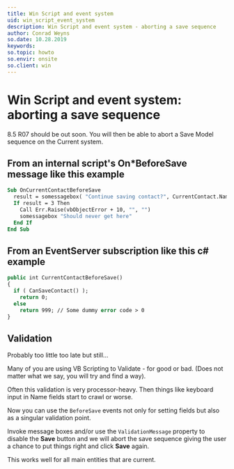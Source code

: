 ```yaml
---
title: Win Script and event system
uid: win_script_event_system
description: Win Script and event system - aborting a save sequence
author: Conrad Weyns
so.date: 10.28.2019
keywords:
so.topic: howto
so.envir: onsite
so.client: win
---
```


# Win Script and event system: aborting a save sequence

8.5 R07 should be out soon. You will then be able to abort a Save Model sequence on the Current system.

## From an internal script's On\*BeforeSave message like this example

```vb
Sub OnCurrentContactBeforeSave
  result = somessagebox( "Continue saving contact?", CurrentContact.Name, vbYesNo )
  If result = 3 Then
    Call Err.Raise(vbObjectError + 10, "", "")
    somessagebox "Should never get here"
  End If 
End Sub
```

## From an EventServer subscription like this c# example

```vb
public int CurrentContactBeforeSave()
{
  if ( CanSaveContact() );
    return 0;
  else
    return 999; // Some dummy error code > 0
}
```

## Validation

Probably too little too late but still...

Many of you are using VB Scripting to Validate - for good or bad. (Does not matter what we say, you will try and find a way).

Often this validation is very processor-heavy. Then things like keyboard input in Name fields start to crawl or worse.

Now you can use the `BeforeSave` events not only for setting fields but also as a singular validation point.

Invoke message boxes and/or use the `ValidationMessage` property to disable the **Save** button and we will abort the save sequence giving the user a chance to put things right and click **Save** again.

This works well for all main entities that are current.
